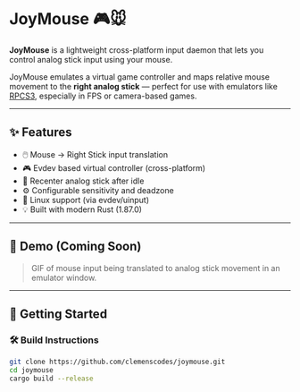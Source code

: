 # JoyMouse 🎮🐭

**JoyMouse** is a lightweight cross-platform input daemon
that lets you control analog stick input using your mouse.

JoyMouse emulates a virtual game controller and maps relative mouse movement
to the **right analog stick** — perfect for use with emulators
like [RPCS3](https://rpcs3.net/), especially in FPS or camera-based games.

---

## ✨ Features

- 🖱️ Mouse → Right Stick input translation
- 🎮 Evdev based virtual controller (cross-platform)
- 🧭 Recenter analog stick after idle
- ⚙️ Configurable sensitivity and deadzone
- 🐧 Linux support (via evdev/uinput)
- 💡 Built with modern Rust (1.87.0)

---

## 📸 Demo (Coming Soon)

> GIF of mouse input being translated to analog stick movement in an emulator window.

---

## 🚀 Getting Started

### 🛠️ Build Instructions

```bash
git clone https://github.com/clemenscodes/joymouse.git
cd joymouse
cargo build --release
```
